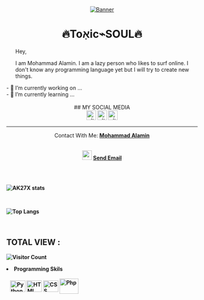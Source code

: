 <div align = "center">
<a href="https://github.com/TXVIRUS/"><img weight="100% align="center" alt="Banner" src="https://raw.githubusercontent.com/TXVIRUS/TXVIRUS/main/bannerx.jpg"></a>

<h1>🔥Toאָic⌁SOUL🔥</h1>
</div>

<ul>
  Hey,
<p>I am Mohammad Alamin. I am a lazy person who likes to surf online. I don't know any programming language yet but I will try to create new things.</p>
</ul>
- 🔭 I’m currently working on ...<br>
- 🌱 I’m currently learning ...<br><br>
<div align = "center">
## MY SOCIAL MEDIA

<br>
   <a href="https://www.facebook.com/T0XICVIRUS" target="_blank"><img src="https://raw.githubusercontent.com/AKXVAU/AKXVAU/main/fb.png" alt="alt text" width="25" height="25"></a>
   <a href="http://txvirus.akxvau.ml" target="_blank"><img src="https://raw.githubusercontent.com/AKXVAU/AKXVAU/main/site.png" alt="alt text" width="25" height="25"></a>
   <a href="https://t.me/tx_soul"><img src="https://raw.githubusercontent.com/AKXVAU/AKXVAU/main/tg.png" alt="alt text" width="25" height="25"></a>
</a>
</div>
<hr>
<div align="center">Contact With Me: <a href="https://facebook.com/AKXVAU"><b>Mohammad Alamin</a><br><br></div>
<p align="center">
<img src="https://raw.githubusercontent.com/AKXVAU/AKXVAU/main/mail.png" width="25" height="25">  <a href = "mailto: akxvau@gmail.com">Send Email</a><br><br>
</p><br>

![AK27X stats](https://github-readme-stats.vercel.app/api?username=TOXIC-SOUL&show_icons=true&theme=dark)

<br>

![Top Langs](https://github-readme-stats.vercel.app/api/top-langs/?username=TOXIC-SOUL&layout=compact&theme=dark)

<br>

## TOTAL VIEW :

![Visitor Count](https://profile-counter.glitch.me/TOXIC-SOUL/count.svg)

<div>
<li>Programming Skils</li><br>
&nbsp;&nbsp;
<img align="center" alt="Python" height="30" width="40" src="https://cdn.jsdelivr.net/gh/devicons/devicon/icons/python/python-original.svg">
<img align="center" alt="HTML" height="30" width="40" src="https://cdn.jsdelivr.net/gh/devicons/devicon/icons/html5/html5-original.svg">
  <img align="center" alt="CSS" height="30" width="40" src="https://cdn.jsdelivr.net/gh/devicons/devicon/icons/css3/css3-original.svg">
  <img align="center" alt="Php" height="40" width="50" src="https://cdn.jsdelivr.net/gh/devicons/devicon/icons/php/php-original.svg">
  </div>
